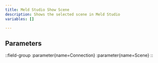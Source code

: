 ```yaml
---
title: Meld Studio Show Scene
description: Shows the selected scene in Meld Studio
variables: []

---
```


## Parameters
::field-group
  :parameter{name=Connection}
  :parameter{name=Scene}
::
